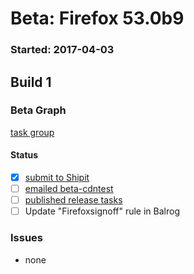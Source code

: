# Beta: Firefox 53.0b9

### Started: 2017-04-03

## Build 1

### Beta Graph
[task group](https://tools.taskcluster.net/push-inspector/#/ZQeQQePtSrWRe734v9WR6A)


#### Status
- [x] [submit to Shipit](https://wiki.mozilla.org/Release:Release_Automation_on_Mercurial:Starting_a_Release#Submit_to_Ship_It)
- [ ] [emailed beta-cdntest](../how-tos/relpro.md#1-email-drivers-re-release-live-on-test-channel)
- [ ] [published release tasks](../how-tos/relpro.md#3-publish-release)
- [ ] Update "Firefoxsignoff" rule in Balrog

### Issues
- none



